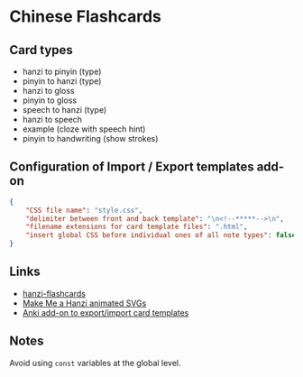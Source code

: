 # Chinese Flashcards

## Card types

- hanzi to pinyin (type)
- pinyin to hanzi (type)
- hanzi to gloss
- pinyin to gloss
- speech to hanzi (type)
- hanzi to speech
- example (cloze with speech hint)
- pinyin to handwriting (show strokes)

## Configuration of Import / Export templates add-on

```json
{
    "CSS file name": "style.css",
    "delimiter between front and back template": "\n<!--*****-->\n",
    "filename extensions for card template files": ".html",
    "insert global CSS before individual ones of all note types": false
}
```

## Links

- [hanzi-flashcards](https://github.com/feihong/hanzi-flashcards)
- [Make Me a Hanzi animated SVGs](https://github.com/skishore/makemeahanzi/tree/master/svgs)
- [Anki add-on to export/import card templates](https://github.com/Asu4ni/Templates-Import-Export-for-Anki)

## Notes

Avoid using `const` variables at the global level.
